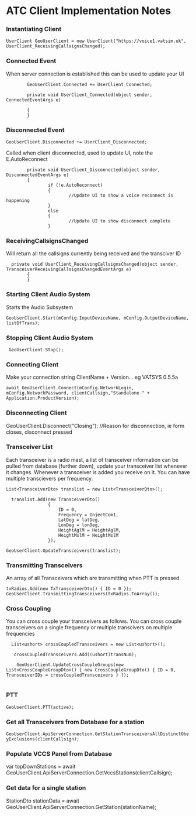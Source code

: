 # ATC Client Implementation Notes

### Instantiating Client

`UserClient GeoUserClient = new UserClient("https://voice1.vatsim.uk", UserClient_ReceivingCallsignsChanged);`
        
###  Connected Event

When server connection is established this can be used to update your UI
```
        GeoUserClient.Connected += UserClient_Connected;
            
        private void UserClient_Connected(object sender, ConnectedEventArgs e)

        {
        }
```
    
### Disconnected Event
`
          GeoUserClient.Disconnected += UserClient_Disconnected;
`

Called when client disconnected, used to update UI, note the E.AutoReconnect


```
        private void UserClient_Disconnected(object sender, DisconnectedEventArgs e)
        {
                if (!e.AutoReconnect)
                {
                        //Update UI to show a voice reconnect is happening
                }
                else
                { 
                        //Update UI to show disconnect complete
                }
```
            
### ReceivingCallsignsChanged

Will return all the callsigns currently being received and the transciver ID

```
  private void UserClient_ReceivingCallsignsChanged(object sender, TransceiverReceivingCallsignsChangedEventArgs e)
        {
        }
```


### Starting Client Audio System

Starts the Audio Subsystem

  ```GeoUserClient.Start(mConfig.InputDeviceName, mConfig.OutputDeviceName, listOfTrans);```

### Stopping Client Audio System

``` GeoUserClient.Stop();```

### Connecting Client

Make your connection string ClientName + Version... eg  VATSYS 0.5.5a

```await GeoUserClient.Connect(mConfig.NetworkLogin, mConfig.NetworkPassword, clientCallsign,"Standalone " + Application.ProductVersion);```


### Disconnecting Client

 GeoUserClient.Disconnect("Closing");  //Reason for disconnection, ie form closes, disconnect pressed

###   Transceiver List

Each transceiver is a radio mast, a list of transceiver information can be pulled from database (further down), update your transceiver list whenever it changes.  Whenever a transceiver is added you receive on it.  You can have multiple transcievers per frequency. 

```
List<TransceiverDto> translist = new List<TransceiverDto>();
        
  translist.Add(new TransceiverDto()
                {
                    ID = 0,
                    Frequency = InjectCom1,
                    LatDeg = latDeg,
                    LonDeg = lonDeg,
                    HeightAglM = HeightAglM,
                    HeightMslM = HeightMslM
                });
                
GeoUserClient.UpdateTransceivers(translist);
```


### Transmitting Transceivers

An array of all Transceivers which are transmitting when PTT is pressed.

```
txRadios.Add(new TxTransceiverDto() { ID = 0 });
GeoUserClient.TransmittingTransceivers(txRadios.ToArray());
```

### Cross Coupling

You can cross couple your transceivers as follows.  You can cross couple transceivers on a single frequency or multiple transcivers on multiple frequencies

```
  List<ushort> crossCoupledTransceivers = new List<ushort>();
  
   crossCoupledTransceivers.Add((ushort)transNum);
   
    GeoUserClient.UpdateCrossCoupleGroups(new List<CrossCoupleGroupDto>() { new CrossCoupleGroupDto() { ID = 0, TransceiverIDs = crossCoupledTransceivers } });
    
```
   
### PTT

```GeoUserClient.PTT(active);```


### Get all Transceivers from Database for a station

```GeoUserClient.ApiServerConnection.GetStationTransceiversAllDistinctObeyExclusions(clientCallsign);```

### Populate VCCS Panel from Database 

 var topDownStations = await GeoUserClient.ApiServerConnection.GetVccsStations(clientCallsign);
 
 ### Get data for a single station
 
 StationDto stationData = await GeoUserClient.ApiServerConnection.GetStation(stationName);
 
 


   
